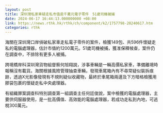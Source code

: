 ```yaml
---
layout: post
title: 深圳灣私家車疑走私市值逾千萬元電子零件　51歲司機被捕
date: 2024-06-17 16:44:13.000000000 +08:00
link: https://news.rthk.hk/rthk/ch/component/k2/1757798-20240617.htm
categories: rthk
---
```


海關在深圳灣口岸偵破私家車走私電子零件的案件，檢獲149包、共596件懷疑走私的電腦處理器，估計市值約1200萬元。51歲司機被捕，獲准保釋候查，案件仍在調查中，不排除有更多人被捕。

跨境橋岸科深圳灣貨物組督察何旭翔說，涉事車輛是一輛高價私家車，準備離境時報稱沒有載貨。海關根據風險管理抽查車輛，發現車尾箱內有不尋常疑似裝拆痕跡，透過X光影像發現有不規則疑似收藏物，最終於車尾箱兩邊及下方暗格檢獲用膠袋包裹的懷疑走私中央處理器。

有組織罪案調查科特別調查第一組調查主任何廷俊說，案中檢獲的電腦處理器，主要供伺服器使用，是一批高價值、高效能的電腦處理器，若成功走私到內地，可逃稅300萬元。

